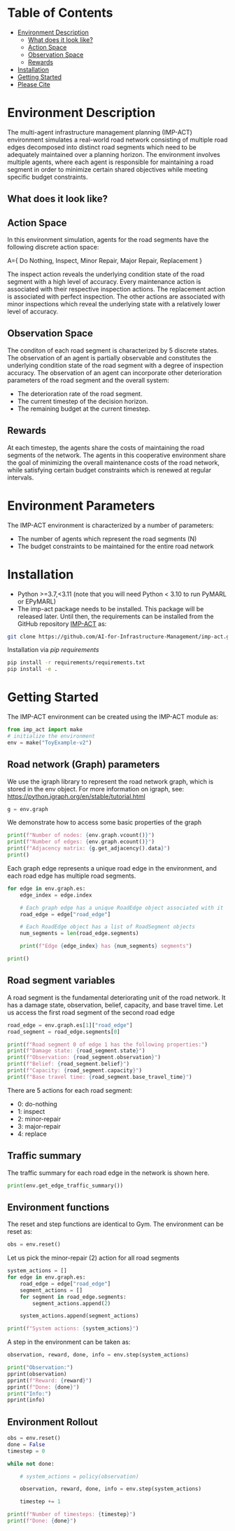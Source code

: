 <h1>Table of Contents</h1>

- [Environment Description](#environment-description)
  - [What does it look like?](#what-does-it-look-like)
  - [Action Space](#action-space)
  - [Observation Space](#observation-space)
  - [Rewards](#rewards)
- [Installation](#installation)
- [Getting Started](#getting-started)
- [Please Cite](#please-cite)

# Environment Description

The multi-agent infrastructure management planning (IMP-ACT) environment simulates a real-world road network consisting of multiple road edges decomposed into distinct road segments which need to be adequately maintained over a planning horizon. The environment involves multiple agents, where each agent is responsible for maintaining a road segment in order to minimize certain shared objectives while meeting specific budget constraints. 

## What does it look like?

## Action Space
In this environment simulation, agents for the road segments have the following discrete action space:

A={ Do Nothing, Inspect, Minor Repair, Major Repair, Replacement }

The inspect action reveals the underlying condition state of the road segment with a high level of accuracy. Every maintenance action is associated with their respective inspection actions. The replacement action is associated with perfect inspection. The other actions are associated with minor inspections which reveal the underlying state with a relatively lower level of accuracy.

## Observation Space
The conditon of each road segment is characterized by 5 discrete states. The observation of an agent is partially observable and constitutes the underlying condition state of the road segment with a degree of inspection accuracy. The observation of an agent can incorporate other deterioration parameters of the road segment and the overall system:
- The deterioration rate of the road segment.
- The current timestep of the decision horizon.
- The remaining budget at the current timestep.

## Rewards
At each timestep, the agents share the costs of maintaining the road segments of the network. The agents in this cooperative environment share the goal of minimizing the overall maintenance costs of the road network, while satisfying certain budget constraints which is renewed at regular intervals. 

# Environment Parameters
The IMP-ACT environment is characterized by a number of parameters:
- The number of agents which represent the road segments (N)
- The budget constraints to be maintained for the entire road network

# Installation
* Python >=3.7,<3.11 (note that you will need Python < 3.10 to run PyMARL or EPyMARL)
* The imp-act package needs to be installed. This package will be released later. Until then, the requirements can be installed from the GitHub repository [IMP-ACT](https://github.com/AI-for-Infrastructure-Management/imp-act) as:
```bash
git clone https://github.com/AI-for-Infrastructure-Management/imp-act.git
```
Installation via *pip requirements*
```bash
pip install -r requirements/requirements.txt
pip install -e .
```

# Getting Started
The IMP-ACT environment can be created using the IMP-ACT module as:
```python
from imp_act import make
# initialize the environment
env = make("ToyExample-v2")
```
## Road network (Graph) parameters
We use the igraph library to represent the road network graph, which is stored in the env object. For more information on igraph, see: https://python.igraph.org/en/stable/tutorial.html
```python
g = env.graph
```
We demonstrate how to access some basic properties of the graph
```python
print(f"Number of nodes: {env.graph.vcount()}")
print(f"Number of edges: {env.graph.ecount()}")
print(f"Adjacency matrix: {g.get_adjacency().data}")
print()
```
Each graph edge represents a unique road edge in the environment, and each road edge has multiple road segments.
```python
for edge in env.graph.es:
    edge_index = edge.index

    # Each graph edge has a unique RoadEdge object associated with it
    road_edge = edge["road_edge"]

    # Each RoadEdge object has a list of RoadSegment objects
    num_segments = len(road_edge.segments)

    print(f"Edge {edge_index} has {num_segments} segments")

print()
```
## Road segment variables
A road segment is the fundamental deteriorating unit of the road network. It has a damage state, observation, belief, capacity, and base travel time. Let us access the first road segment of the second road edge
```python
road_edge = env.graph.es[1]["road_edge"]
road_segment = road_edge.segments[0]

print(f"Road segment 0 of edge 1 has the following properties:")
print(f"Damage state: {road_segment.state}")
print(f"Observation: {road_segment.observation}")
print(f"Belief: {road_segment.belief}")
print(f"Capacity: {road_segment.capacity}")
print(f"Base travel time: {road_segment.base_travel_time}")
```
There are 5 actions for each road segment: 
- 0: do-nothing
- 1: inspect
- 2: minor-repair
- 3: major-repair 
- 4: replace
  
## Traffic summary
The traffic summary for each road edge in the network is shown here.
```python
print(env.get_edge_traffic_summary())
```
## Environment functions
The reset and step functions are identical to Gym. The environment can be reset as:
```python
obs = env.reset()
```
Let us pick the minor-repair (2) action for all road segments
```python
system_actions = []
for edge in env.graph.es:
    road_edge = edge["road_edge"]
    segment_actions = []
    for segment in road_edge.segments:
        segment_actions.append(2)

    system_actions.append(segment_actions)

print(f"System actions: {system_actions}")
```
A step in the environment can be taken as:
```python
observation, reward, done, info = env.step(system_actions)

print("Observation:")
pprint(observation)
pprint(f"Reward: {reward}")
pprint(f"Done: {done}")
print("Info:")
pprint(info)
```
## Environment Rollout
```python
obs = env.reset()
done = False
timestep = 0

while not done:

    # system_actions = policy(observation)

    observation, reward, done, info = env.step(system_actions)

    timestep += 1

print(f"Number of timesteps: {timestep}")
print(f"Done: {done}")
```
